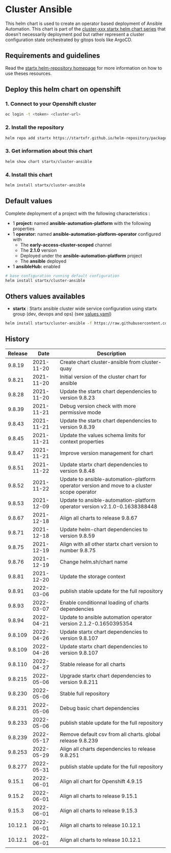 # Cluster Ansible

This helm chart is used to create an operator based deployment of Ansible Automation.
This chart is part of the [cluster-xxx startx helm chart series](https://helm-repository.readthedocs.io#cluster-helm-charts) that doesn't necessarily deployment pod but rather represent a cluster configuration state orchestrated by gitops tools like ArgoCD.

## Requirements and guidelines

Read the [startx helm-repository homepage](https://helm-repository.readthedocs.io) for
more information on how to use theses resources.

## Deploy this helm chart on openshift

### 1. Connect to your Openshift cluster

```bash
oc login -t <token> <cluster-url>
```

### 2. Install the repository

```bash
helm repo add startx https://startxfr.github.io/helm-repository/packages/
```

### 3. Get information about this chart

```bash
helm show chart startx/cluster-ansible
```

### 4. Install this chart

```bash
helm install startx/cluster-ansible
```

## Default values

Complete deployment of a project with the following characteristics :

- 1 **project:** named **ansible-automation-platform** with the following properties
- 1 **operator:** named **ansible-automation-platform-operator** configured with
  - The **early-access-cluster-scoped** channel
  - The **2.1.0** version
  - Deployed under the **ansible-automation-platform** project
  - The **ansible** deployed
- 1 **ansibleHub:** enabled

```bash
# base configuration running default configuration
helm install startx/cluster-ansible
```

## Others values availables

- **startx** : Startx ansible cluster wide service configuration using startx group (dev, devops and ops) (see [values.yaml](https://raw.githubusercontent.com/startxfr/helm-repository/master/charts/cluster-ansible/values-startx.yaml))

```bash
helm install startx/cluster-ansible -f https://raw.githubusercontent.com/startxfr/helm-repository/master/charts/cluster-ansible/values-startx.yaml
```

## History

| Release | Date       | Description                                                                                 |
| ------- | ---------- | ------------------------------------------------------------------------------------------- |
| 9.8.19  | 2021-11-20 | Create chart cluster-ansible from cluster-quay                                              |
| 9.8.21  | 2021-11-20 | Initial version of the cluster chart for ansible                                            |
| 9.8.28  | 2021-11-20 | Update the startx chart dependencies to version 9.8.23                                      |
| 9.8.39  | 2021-11-21 | Debug version check with more permissive mode                                               |
| 9.8.43  | 2021-11-21 | Update the startx chart dependencies to version 9.8.39                                      |
| 9.8.45  | 2021-11-21 | Update the values schema limits for context properties                                      |
| 9.8.47  | 2021-11-21 | Improve version management for chart                                                        |
| 9.8.51  | 2021-11-22 | Update startx chart dependencies to version 9.8.48                                          |
| 9.8.52  | 2021-11-22 | Update to ansible-automation-platform operator version and move to a cluster scope operator |
| 9.8.53  | 2021-12-09 | Update to ansible-automation-platform operator version v2.1.0-0.1638388448                  |
| 9.8.67  | 2021-12-18 | Align all charts to release 9.8.67                                                          |
| 9.8.71  | 2021-12-18 | Update helm-chart dependencies to version 9.8.59                                            |
| 9.8.75  | 2021-12-19 | Align with all other startx chart version to number 9.8.75                                  |
| 9.8.76  | 2021-12-19 | Change helm.sh/chart name                                                                   |
| 9.8.81  | 2021-12-20 | Update the storage context                                                                  |
| 9.8.91  | 2022-03-06 | publish stable update for the full repository                                               |
| 9.8.93  | 2022-03-07 | Enable conditionnal loading of charts dependencies                                          |
| 9.8.94  | 2022-04-21 | Update to ansible automation operator version 2.1.2-0.1650395354                            |
| 9.8.109 | 2022-04-26 | Update startx chart dependencies to version 9.8.107                                         |
| 9.8.109 | 2022-04-26 | Update startx chart dependencies to version 9.8.107                                         |
| 9.8.110 | 2022-04-27 | Stable release for all charts                                                               |
| 9.8.215 | 2022-05-06 | Upgrade startx chart dependencies to version 9.8.211
| 9.8.230 | 2022-05-06 | Stable full repository
| 9.8.231 | 2022-05-06 | Debug basic chart dependencies
| 9.8.233 | 2022-05-06 | publish stable update for the full repository
| 9.8.239 | 2022-05-17 | Remove default csv from all charts. global release 9.8.239
| 9.8.253 | 2022-05-29 | Align all charts dependencies to release 9.8.251
| 9.8.277 | 2022-05-31 | publish stable update for the full repository
| 9.15.1 | 2022-06-01 | Align all chart for Openshift 4.9.15
| 9.15.2 | 2022-06-01 | Align all charts to release 9.15.1
| 9.15.3 | 2022-06-01 | Align all charts to release 9.15.3
| 10.12.1 | 2022-06-01 | Align all charts to release 10.12.1
| 10.12.1 | 2022-06-01 | Align all charts to release 10.12.1
